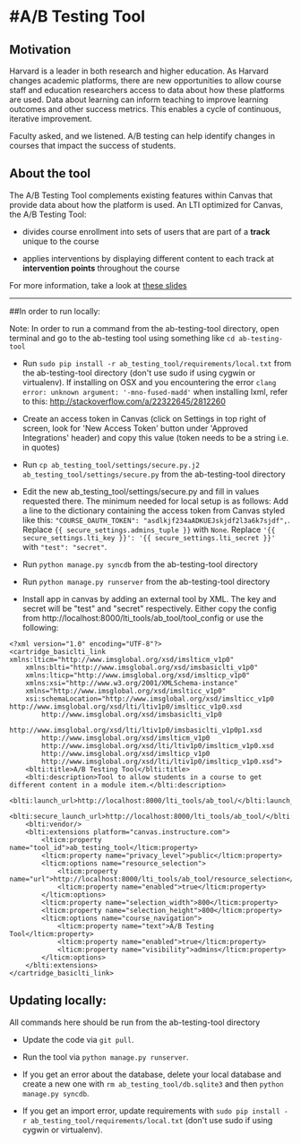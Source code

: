 #A/B Testing Tool
=======================

## Motivation
Harvard is a leader in both research and higher education. As Harvard changes
academic platforms, there are new opportunities to allow course staff and
education researchers access to data about how these platforms are used.
Data about learning can inform teaching to improve learning outcomes and
other success metrics. This enables a cycle of continuous, iterative improvement.

Faculty asked, and we listened. A/B testing can help identify changes in
courses that impact the success of students.

## About the tool
The A/B Testing Tool complements existing features within Canvas that provide
data about how the platform is used. An LTI optimized for Canvas, the A/B Testing Tool:

* divides course enrollment into sets of users that are part of a **track** unique to the course

* applies interventions by displaying different content to each track at
  **intervention points** throughout the course

For more information, take a look at [these slides](https://docs.google.com/a/g.harvard.edu/presentation/d/1Yj5ov_hfg5jryGcwVNKqIRDy12ZYmA6kkSLi24zAZRs)

----------

##In order to run locally:

Note: In order to run a command from the ab-testing-tool directory, open terminal
and go to the ab-testing tool using something like `cd ab-testing-tool`

* Run `sudo pip install -r ab_testing_tool/requirements/local.txt` from the
ab-testing-tool directory (don't use sudo if using cygwin or virtualenv).
If installing on OSX and you encountering the error `clang error: unknown argument: '-mno-fused-madd'`
when installing lxml, refer to this: http://stackoverflow.com/a/22322645/2812260

* Create an access token in Canvas (click on Settings in top right of screen,
  look for 'New Access Token' button under 'Approved Integrations' header)
  and copy this value (token needs to be a string i.e. in quotes)

* Run `cp ab_testing_tool/settings/secure.py.j2 ab_testing_tool/settings/secure.py`
  from the ab-testing-tool directory

* Edit the new ab_testing_tool/settings/secure.py and fill in values requested there.
  The minimum needed for local setup is as follows:
  Add a line to the dictionary containing the access token from Canvas styled like this:
  `"COURSE_OAUTH_TOKEN": "asdlkjf234aADKUEJskjdf2l3a6k7sjdf",`.
  Replace `{{ secure_settings.admins_tuple }}` with `None`.
  Replace `'{{ secure_settings.lti_key }}': '{{ secure_settings.lti_secret }}'`
  with `"test": "secret"`.

* Run `python manage.py syncdb` from the ab-testing-tool directory

* Run `python manage.py runserver` from the ab-testing-tool directory

* Install app in canvas by adding an external tool by XML.  The key and secret
  will be "test" and "secret" respectively.  Either copy the config from
  http://localhost:8000/lti_tools/ab_tool/tool_config or use the following:

```
<?xml version="1.0" encoding="UTF-8"?>
<cartridge_basiclti_link xmlns:lticm="http://www.imsglobal.org/xsd/imslticm_v1p0"
    xmlns:blti="http://www.imsglobal.org/xsd/imsbasiclti_v1p0"
    xmlns:lticp="http://www.imsglobal.org/xsd/imslticp_v1p0"
    xmlns:xsi="http://www.w3.org/2001/XMLSchema-instance"
    xmlns="http://www.imsglobal.org/xsd/imslticc_v1p0"
    xsi:schemaLocation="http://www.imsglobal.org/xsd/imslticc_v1p0 http://www.imsglobal.org/xsd/lti/ltiv1p0/imslticc_v1p0.xsd
        http://www.imsglobal.org/xsd/imsbasiclti_v1p0
        http://www.imsglobal.org/xsd/lti/ltiv1p0/imsbasiclti_v1p0p1.xsd
        http://www.imsglobal.org/xsd/imslticm_v1p0
        http://www.imsglobal.org/xsd/lti/ltiv1p0/imslticm_v1p0.xsd
        http://www.imsglobal.org/xsd/imslticp_v1p0
        http://www.imsglobal.org/xsd/lti/ltiv1p0/imslticp_v1p0.xsd">
    <blti:title>A/B Testing Tool</blti:title>
    <blti:description>Tool to allow students in a course to get different content in a module item.</blti:description>
    <blti:launch_url>http://localhost:8000/lti_tools/ab_tool/</blti:launch_url>
    <blti:secure_launch_url>http://localhost:8000/lti_tools/ab_tool/</blti:secure_launch_url>
    <blti:vendor/>
    <blti:extensions platform="canvas.instructure.com">
        <lticm:property name="tool_id">ab_testing_tool</lticm:property>
        <lticm:property name="privacy_level">public</lticm:property>
        <lticm:options name="resource_selection">
            <lticm:property name="url">http://localhost:8000/lti_tools/ab_tool/resource_selection</lticm:property>
            <lticm:property name="enabled">true</lticm:property>
        </lticm:options>
        <lticm:property name="selection_width">800</lticm:property>
        <lticm:property name="selection_height">800</lticm:property>
        <lticm:options name="course_navigation">
            <lticm:property name="text">A/B Testing Tool</lticm:property>
            <lticm:property name="enabled">true</lticm:property>
            <lticm:property name="visibility">admins</lticm:property>
        </lticm:options>
    </blti:extensions>
</cartridge_basiclti_link>
```


## Updating locally:

All commands here should be run from the ab-testing-tool directory

* Update the code via `git pull`.

* Run the tool via `python manage.py runserver`.

* If you get an error about the database, delete your local database and create
  a new one with `rm ab_testing_tool/db.sqlite3` and then `python manage.py syncdb`.

* If you get an import error, update requirements with 
  `sudo pip install -r ab_testing_tool/requirements/local.txt`
  (don't use sudo if using cygwin or virtualenv).